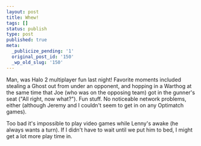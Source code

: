 ```yaml
---
layout: post
title: Whew!
tags: []
status: publish
type: post
published: true
meta:
  _publicize_pending: '1'
  original_post_id: '150'
  _wp_old_slug: '150'
---
```

Man, was Halo 2 multiplayer fun last night!  Favorite moments included stealing a Ghost out from under an opponent, and hopping in a Warthog at the same time that Joe (who was on the opposing team) got in the gunner's seat ("All right, now what?").  Fun stuff.  No noticeable network problems, either (although Jeremy and I couldn't seem to get in on any Optimatch games).

Too bad it's impossible to play video games while Lenny's awake (he always wants a turn).  If I didn't have to wait until we put him to bed, I might get a lot more play time in.
